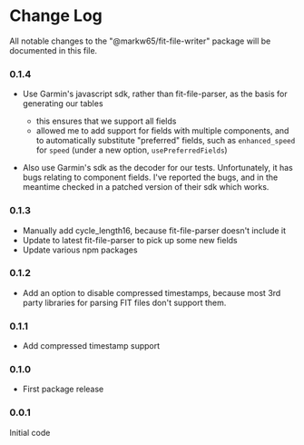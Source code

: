 # Change Log

All notable changes to the "@markw65/fit-file-writer" package will be documented in this file.

### 0.1.4

- Use Garmin's javascript sdk, rather than fit-file-parser, as the basis for generating our tables

  - this ensures that we support all fields
  - allowed me to add support for fields with multiple components, and to automatically substitute "preferred" fields, such as `enhanced_speed` for `speed` (under a new option, `usePreferredFields`)

- Also use Garmin's sdk as the decoder for our tests. Unfortunately, it has bugs relating to component fields. I've reported the bugs, and in the meantime checked in a patched version of their sdk which works.

### 0.1.3

- Manually add cycle_length16, because fit-file-parser doesn't include it
- Update to latest fit-file-parser to pick up some new fields
- Update various npm packages

### 0.1.2

- Add an option to disable compressed timestamps, because most 3rd party libraries for parsing FIT files don't support them.

### 0.1.1

- Add compressed timestamp support

### 0.1.0

- First package release

### 0.0.1

Initial code
